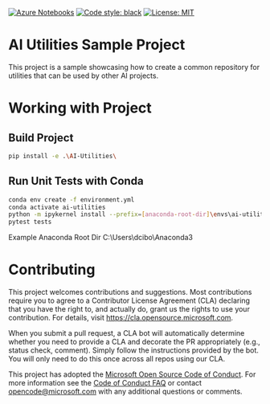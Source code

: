 [![Azure Notebooks](https://notebooks.azure.com/launch.png)](https://notebooks.azure.com/import/gh/microsoft/AI-Utilities)
<a href="https://github.com/psf/black"><img alt="Code style: black" src="https://img.shields.io/badge/code%20style-black-000000.svg"></a>
<a href="https://github.com/microsoft/ai-utilities/blob/master/LICENSE"><img alt="License: MIT" src="https://black.readthedocs.io/en/stable/_static/license.svg"></a>
# AI Utilities Sample Project
This project is a sample showcasing how to create a common repository for utilities that can be used by other AI projects. 

# Working with Project
## Build Project

```bash
pip install -e .\AI-Utilities\
```

## Run Unit Tests with Conda
```bash
conda env create -f environment.yml
conda activate ai-utilities
python -m ipykernel install --prefix=[anaconda-root-dir]\envs\ai-utilities --name ai-utilities
pytest tests
```

Example Anaconda Root Dir
C:\Users\dcibo\Anaconda3

# Contributing

This project welcomes contributions and suggestions.  Most contributions require you to agree to a
Contributor License Agreement (CLA) declaring that you have the right to, and actually do, grant us
the rights to use your contribution. For details, visit https://cla.opensource.microsoft.com.

When you submit a pull request, a CLA bot will automatically determine whether you need to provide
a CLA and decorate the PR appropriately (e.g., status check, comment). Simply follow the instructions
provided by the bot. You will only need to do this once across all repos using our CLA.

This project has adopted the [Microsoft Open Source Code of Conduct](https://opensource.microsoft.com/codeofconduct/).
For more information see the [Code of Conduct FAQ](https://opensource.microsoft.com/codeofconduct/faq/) or
contact [opencode@microsoft.com](mailto:opencode@microsoft.com) with any additional questions or comments.
